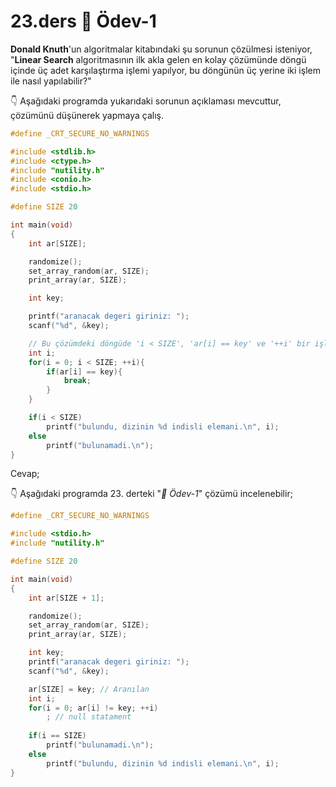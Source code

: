 
# 23.ders 📖 Ödev-1

**Donald Knuth**'un algoritmalar kitabındaki şu sorunun çözülmesi isteniyor, "**Linear Search** algoritmasının ilk akla gelen en kolay çözümünde döngü içinde üç adet karşılaştırma işlemi yapılyor, bu döngünün üç yerine iki işlem ile nasıl yapılabilir?"

👇 Aşağıdaki programda yukarıdaki sorunun açıklaması mevcuttur, çözümünü düşünerek yapmaya çalış.
```C
#define _CRT_SECURE_NO_WARNINGS

#include <stdlib.h>
#include <ctype.h>
#include "nutility.h"
#include <conio.h>
#include <stdio.h>

#define SIZE 20

int main(void)
{
    int ar[SIZE];

    randomize();
    set_array_random(ar, SIZE);
    print_array(ar, SIZE);

    int key;

    printf("aranacak degeri giriniz: ");
    scanf("%d", &key);

    // Bu çözümdeki döngüde 'i < SIZE', 'ar[i] == key' ve '++i' bir işlemdir ve bu döngüde '3 * SIZE' adet işlem yapılıyor, bizden '2 * SIZE' adet işlemle aynı döngünün yazılması isteniyor.
    int i;
    for(i = 0; i < SIZE; ++i){
        if(ar[i] == key){
            break;
        }
    }

    if(i < SIZE)
        printf("bulundu, dizinin %d indisli elemani.\n", i);
    else
        printf("bulunamadi.\n");
}
```

Cevap;

👇 Aşağıdaki programda 23. derteki "_📖 Ödev-1_" çözümü incelenebilir;
```C
#define _CRT_SECURE_NO_WARNINGS

#include <stdio.h>
#include "nutility.h"

#define SIZE 20

int main(void)
{
    int ar[SIZE + 1];

    randomize();
    set_array_random(ar, SIZE);
    print_array(ar, SIZE);

    int key;
    printf("aranacak degeri giriniz: ");
    scanf("%d", &key);

    ar[SIZE] = key; // Aranılan 
    int i;
    for(i = 0; ar[i] != key; ++i)
        ; // null statament
    
    if(i == SIZE)
        printf("bulunamadi.\n");
    else
        printf("bulundu, dizinin %d indisli elemani.\n", i);
}
```
